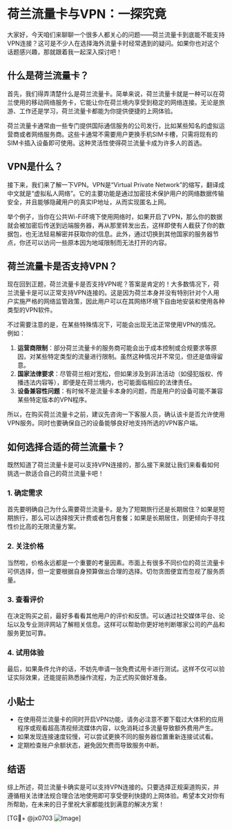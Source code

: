 # 荷兰流量卡与VPN：一探究竟

大家好，今天咱们来聊聊一个很多人都关心的问题——荷兰流量卡到底能不能支持VPN连接？这可是不少人在选择海外流量卡时经常遇到的疑问。如果你也对这个话题感兴趣，那就跟着我一起深入探讨吧！

## 什么是荷兰流量卡？

首先，我们得弄清楚什么是荷兰流量卡。简单来说，荷兰流量卡就是一种可以在荷兰使用的移动网络服务卡，它能让你在荷兰境内享受到稳定的网络连接。无论是旅游、工作还是学习，荷兰流量卡都能为你提供便捷的上网体验。

荷兰流量卡通常由一些专门提供国际通信服务的公司发行，比如某些知名的虚拟运营商或者网络服务商。这些卡通常不需要用户更换手机SIM卡槽，只需将现有的SIM卡插入设备即可使用。这种灵活性使得荷兰流量卡成为许多人的首选。

## VPN是什么？

接下来，我们来了解一下VPN。VPN是“Virtual Private Network”的缩写，翻译成中文就是“虚拟私人网络”。它的主要功能是通过加密技术保护用户的网络数据传输安全，并且能够隐藏用户的真实IP地址，从而实现匿名上网。

举个例子，当你在公共Wi-Fi环境下使用网络时，如果开启了VPN，那么你的数据就会被加密后传送到远端服务器，再从那里转发出去，这样即使有人截获了你的数据包，也无法轻易解密并获取你的信息。此外，通过切换到其他国家的服务器节点，你还可以访问一些原本因为地域限制而无法打开的内容。

## 荷兰流量卡是否支持VPN？

现在回到正题，荷兰流量卡是否支持VPN呢？答案是肯定的！大多数情况下，荷兰流量卡是可以正常支持VPN连接的。这是因为荷兰本身并没有特别针对个人用户实施严格的网络监管政策，因此用户可以在其网络环境下自由地安装和使用各种类型的VPN软件。

不过需要注意的是，在某些特殊情况下，可能会出现无法正常使用VPN的情况。例如：

1. **运营商限制**：部分荷兰流量卡的服务商可能会出于成本控制或合规要求等原因，对某些特定类型的流量进行限制。虽然这种情况并不常见，但还是值得留意。
2. **国家法律要求**：尽管荷兰相对宽松，但如果涉及到非法活动（如侵犯版权、传播违法内容等），即便是在荷兰境内，也可能面临相应的法律责任。
3. **设备兼容性问题**：有时候不是流量卡本身的问题，而是用户的设备可能不兼容某些特定版本的VPN程序。

所以，在购买荷兰流量卡之前，建议先咨询一下客服人员，确认该卡是否允许使用VPN服务。同时也要确保自己的设备能够良好地支持所选的VPN客户端。

## 如何选择合适的荷兰流量卡？

既然知道了荷兰流量卡是可以支持VPN连接的，那么接下来就让我们来看看如何挑选一款适合自己的荷兰流量卡吧！

### 1. 确定需求
首先要明确自己为什么需要荷兰流量卡。是为了短期旅行还是长期居住？如果是短期旅行，那么可以选择按天计费或者包月套餐；如果是长期居住，则更倾向于寻找性价比高的无限流量方案。

### 2. 关注价格
当然啦，价格永远都是一个重要的考量因素。市面上有很多不同价位的荷兰流量卡可供选择，但一定要根据自身预算做出合理的选择。切勿贪图便宜而忽视了服务质量。

### 3. 查看评价
在决定购买之前，最好多看看其他用户的评价和反馈。可以通过社交媒体平台、论坛以及专业测评网站了解相关信息。这样可以帮助你更好地判断哪家公司的产品和服务更加可靠。

### 4. 试用体验
最后，如果条件允许的话，不妨先申请一张免费试用卡进行测试。这样不仅可以验证实际效果，还能提前熟悉操作流程，为正式购买做好准备。

## 小贴士

- 在使用荷兰流量卡的同时开启VPN功能，请务必注意不要下载过大体积的应用程序或观看超高清视频流媒体内容，以免消耗过多流量导致额外费用产生。
- 如果发现连接速度较慢，可以尝试更换不同的服务器位置重新连接试试看。
- 定期检查账户余额状态，避免因欠费而导致服务中断。

## 结语

综上所述，荷兰流量卡确实是可以支持VPN连接的。只要选择正规渠道购买，并遵循相关法律法规合理合法地使用即可享受便利快捷的上网体验。希望本文对你有所帮助，在未来的日子里祝大家都能找到满意的解决方案！

[TG💪+ @jx0703 ![Image](https://github.com/user-attachments/assets/dbca1d08-cadb-493c-b0ec-ad6f7a83f270)]